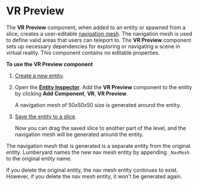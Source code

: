 # VR Preview<a name="component-vrpreview-component"></a>

The **VR Preview** component, when added to an entity or spawned from a slice, creates a user\-editable [navigation mesh](component-navigation.md)\. The navigation mesh is used to define valid areas that users can teleport to\. The **VR Preview** component sets up necessary dependencies for exploring or navigating a scene in virtual reality\. This component contains no editable properties\.

**To use the VR Preview component**

1. [Create a new entity](creating-entity.md)\.

1. Open the [**Entity Inspector**](component-entity-inspector.md)\. Add the **VR Preview** component to the entity by clicking **Add Component**, **VR**, **VR Preview**\.

   A navigation mesh of 50x50x50 size is generated around the entity\.

1. [Save the entity to a slice](component-slice-push-changes.md)\.

   Now you can drag the saved slice to another part of the level, and the navigation mesh will be generated around the entity\.

The navigation mesh that is generated is a separate entity from the original entity\. Lumberyard names the new nav mesh entity by appending `_NavMesh` to the original entity name\. 

If you delete the original entity, the nav mesh entity continues to exist\. However, if you delete the nav mesh entity, it won't be generated again\.